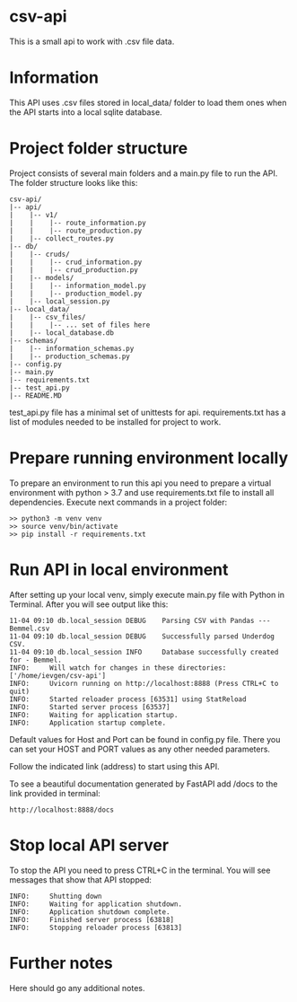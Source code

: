 # csv-api
This is a small api to work with .csv file data.

# Information
This API uses .csv files stored in local_data/ folder to load them ones when the API starts into a local sqlite database.

# Project folder structure
Project consists of several main folders and a main.py file to run the API.
The folder structure looks like this:

```
csv-api/
|-- api/ 
|    |-- v1/
|    |    |-- route_information.py
|    |    |-- route_production.py
|    |-- collect_routes.py
|-- db/
|    |-- cruds/
|    |    |-- crud_information.py
|    |    |-- crud_production.py
|    |-- models/
|    |    |-- information_model.py
|    |    |-- production_model.py
|    |-- local_session.py
|-- local_data/
|    |-- csv_files/
|    |    |-- ... set of files here
|    |-- local_database.db
|-- schemas/
|    |-- information_schemas.py
|    |-- production_schemas.py
|-- config.py
|-- main.py
|-- requirements.txt
|-- test_api.py
|-- README.MD
```

test_api.py file has a minimal set of unittests for api.
requirements.txt has a list of modules needed to be installed for project to work.

# Prepare running environment locally
To prepare an environment to run this api you need to prepare a virtual environment with python > 3.7
and use requirements.txt file to install all dependencies.
Execute next commands in a project folder:
```commandline
>> python3 -m venv venv
>> source venv/bin/activate
>> pip install -r requirements.txt
```

# Run API in local environment
After setting up your local venv, simply execute main.py file with Python in Terminal.
After you will see output like this:
```commandline
11-04 09:10 db.local_session DEBUG    Parsing CSV with Pandas --- Bemmel.csv
11-04 09:10 db.local_session DEBUG    Successfully parsed Underdog CSV.
11-04 09:10 db.local_session INFO     Database successfully created for - Bemmel.
INFO:     Will watch for changes in these directories: ['/home/ievgen/csv-api']
INFO:     Uvicorn running on http://localhost:8888 (Press CTRL+C to quit)
INFO:     Started reloader process [63531] using StatReload
INFO:     Started server process [63537]
INFO:     Waiting for application startup.
INFO:     Application startup complete.

```

Default values for Host and Port can be found in config.py file.
There you can set your HOST and PORT values as any other needed parameters.

Follow the indicated link (address) to start using this API.

To see a beautiful documentation generated by FastAPI add /docs to the link provided in terminal:
```commandline
http://localhost:8888/docs
```

# Stop local API server
To stop the API you need to press CTRL+C in the terminal.
You will see messages that show that API stopped:
```commandline
INFO:     Shutting down
INFO:     Waiting for application shutdown.
INFO:     Application shutdown complete.
INFO:     Finished server process [63818]
INFO:     Stopping reloader process [63813]

```

# Further notes
Here should go any additional notes.